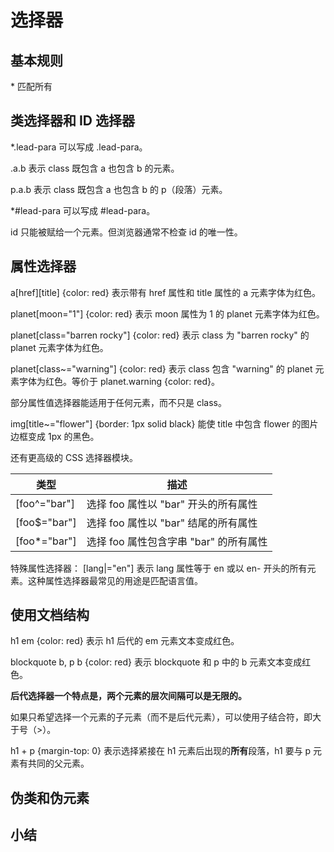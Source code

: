 # 选择器

## 基本规则

\* 匹配所有

## 类选择器和 ID 选择器

*.lead-para 可以写成 .lead-para。

.a.b 表示 class 既包含 a 也包含 b 的元素。

p.a.b 表示 class 既包含 a 也包含 b 的 p（段落）元素。

*#lead-para 可以写成 #lead-para。

id 只能被赋给一个元素。但浏览器通常不检查 id 的唯一性。

## 属性选择器

a[href][title] {color: red} 表示带有 href 属性和 title 属性的 a 元素字体为红色。

planet[moon="1"] {color: red} 表示 moon 属性为 1 的 planet 元素字体为红色。

planet[class="barren rocky"] {color: red} 表示 class 为 "barren rocky" 的 planet 元素字体为红色。

planet[class~="warning"] {color: red} 表示 class 包含 "warning" 的 planet 元素字体为红色。等价于 planet.warning {color: red}。

部分属性值选择器能适用于任何元素，而不只是 class。

img[title~="flower"] {border: 1px solid black} 能使 title 中包含 flower 的图片边框变成 1px 的黑色。

还有更高级的 CSS 选择器模块。

|类型|描述|
|----------|----------|
|[foo^="bar"]|选择 foo 属性以 "bar" 开头的所有属性|
|[foo$="bar"]|选择 foo 属性以 "bar" 结尾的所有属性|
|[foo*="bar"]|选择 foo 属性包含字串 "bar" 的所有属性|

特殊属性选择器：
[lang|="en"] 表示 lang 属性等于 en 或以 en- 开头的所有元素。这种属性选择器最常见的用途是匹配语言值。

## 使用文档结构

h1 em {color: red} 表示 h1 后代的 em 元素文本变成红色。

blockquote b, p b {color: red} 表示 blockquote 和 p 中的 b 元素文本变成红色。

**后代选择器一个特点是，两个元素的层次间隔可以是无限的。**

如果只希望选择一个元素的子元素（而不是后代元素），可以使用子结合符，即大于号（>）。

h1 + p {margin-top: 0} 表示选择紧接在 h1 元素后出现的**所有**段落，h1 要与 p 元素有共同的父元素。

## 伪类和伪元素

## 小结
